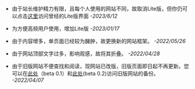 - 由于站长维护精力有限，且每个人使用的网站不同，故取消Lite版，但你仍可以点击[这里](https://s.b-hu.org/old/lite/index.html)访问曾经的Lite版界面 *-2023/6/12*

- 为方便高频用户使用，增加Lite版 *-2023/01/17*

- 由于内容增多，单页面已经较为臃肿，故更换新的网站框架。 *-2022/05/26*

- 由于网站顶部文字过多，影响观感，故将其折叠。 *-2022/04/28*

- 由于旧版网站不便查找和阅读，现网站已改版，旧版页面即日起不再更新。您可以在<a href="./old/index0_1.html" target="_blank">此处</a>（beta 0.1）和<a href="./old/index0_2.html" target="_blank">此处</a>(beta 0.2)访问旧版网站的备份。 *-2022/04/07*